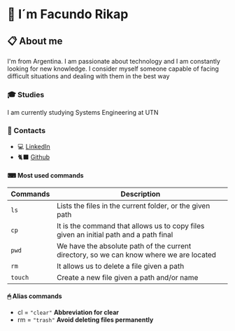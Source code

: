 <!-- http://localhost:8080/frikap/index.html -->
<!-- npx @11ty/eleventy --serve -->
# 👋 I´m Facundo Rikap
## 📋 About me
I'm from Argentina. I am passionate about technology and I am constantly looking for new knowledge. I consider myself someone capable of facing difficult situations and dealing with them in the best way
### 🎓 Studies
I am currently studying Systems Engineering at UTN
### 📢 Contacts
* 💻 [LinkedIn](https://www.linkedin.com/in/facundo-perez-rikap-530562171/)
* 🐈‍⬛ [Github](https://github.com/facurikap)
#### ⌨ Most used commands
| Commands | Description |
| -------- | ----------- |
| `ls` | Lists the files in the current folder, or the given path |
| `cp` | It is the command that allows us to copy files given an initial path and a path final |
| `pwd` | We have the absolute path of the current directory, so we can know where we are located |
| `rm` | It allows us to delete a file given a path |
| `touch` | Create a new file given a path and/or name |
#### 🖱 Alias commands
* cl = `"clear"` **Abbreviation for clear**
* rm = `"trash"` **Avoid deleting files permanently**